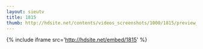 ```yaml
---
layout: sieutv
title: 1815
thumb: http://hdsite.net/contents/videos_screenshots/1000/1815/preview_360p.mp4.jpg
---
```

{% include iframe src='http://hdsite.net/embed/1815' %}
 
